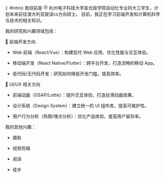 {: #intro}
我目前是 <img src='images/hdu_logo.png' style='width: 1em;'> 杭州电子科技大学圣光级学院自动化专业的大三学生，计划未来前往澳大利亚就读cs方向硕士。
目前，我正在学习前端开发和计算机科学与技术的相关知识。


我的研究和兴趣领域包括：

📱 前端开发方向

- Web 前端（React/Vue）：构建现代 Web 应用，优化性能与交互体验。

- 移动端开发（React Native/Flutter）：跨平台开发，打造流畅的移动 App。

- 低代码/无代码开发：研究如何降低开发门槛，提高效率。

🎨 UI/UX 相关方向

- 前端动画（GSAP/Lottie）：提升交互体验，打造丝滑动画效果。

- 设计系统（Design System）：建立统一的 UI 组件库，提高可维护性。

- 用户行为分析（热图/埋点分析）：优化产品体验，提高用户留存率。

我的其他兴趣：

- 摄影

- 视频剪辑

- 阅读

- 徒步  

